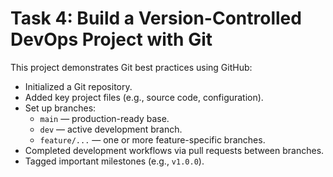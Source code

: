 # Task 4: Build a Version-Controlled DevOps Project with Git

This project demonstrates Git best practices using GitHub:

- Initialized a Git repository.
- Added key project files (e.g., source code, configuration).
- Set up branches:
  - `main` — production-ready base.
  - `dev` — active development branch.
  - `feature/...` — one or more feature-specific branches.
- Completed development workflows via pull requests between branches.
- Tagged important milestones (e.g., `v1.0.0`).


